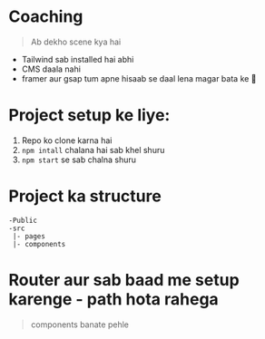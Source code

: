 # Coaching
> Ab dekho scene kya hai
- Tailwind sab installed hai abhi
- CMS daala nahi
- framer aur gsap tum apne hisaab se daal lena magar bata ke 🤡

# Project setup ke liye:

1. Repo ko clone karna hai
2. ```npm intall``` chalana hai sab khel shuru
3. ```npm start``` se sab chalna shuru

# Project ka structure
    -Public
    -src
     |- pages
     |- components


# Router aur sab baad me setup karenge - path hota rahega
> components banate pehle

